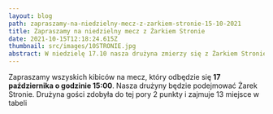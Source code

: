 ```yaml
---
layout: blog
path: zapraszamy-na-niedzielny-mecz-z-zarkiem-stronie-15-10-2021
title: Zapraszamy na niedzielny mecz z Żarkiem Stronie
date: 2021-10-15T12:18:24.615Z
thumbnail: src/images/10STRONIE.jpg
abstract: W niedzielę 17.10 nasza drużyna zmierzy się z Żarkiem Stronie.
---
```

Zapraszamy wszyskich kibiców na mecz, który odbędzie się **17 października o godzinie 15:00**. Nasza drużyny będzie podejmować Żarek Stronie. Drużyna gości zdobyła do tej pory 2 punkty i zajmuje 13 miejsce w tabeli